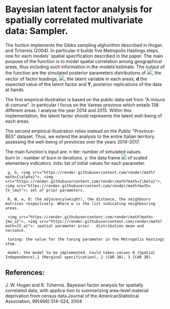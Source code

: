 # Bayesian latent factor analysis for spatially correlated multivariate data: Sampler.

The fuction implements the Gibbs sampling alghorithm described in Hogan and Tchernis (2004).
In particular it builds five Metropolis Hastings steps, one for each models' spatial specification described in the paper. The main purpose of the function is to model spatial correlation among geographical areas, thus including such information in the models'estimate. The output of the function are the simulated posterior parameters distributions of <img src="https://render.githubusercontent.com/render/math?math=\boldsymbol{\lambda}">, the vector of factor loadings,  <img src="https://render.githubusercontent.com/render/math?math=\delta_i">, the latent variable in each areas, **d** the expected value of the latent factor and **Y**, posterior replications of the data at hands. 

The first empirical illustration is based on the public data-set from "A misura di comune". In particular I focus on the Varese province which entails 138 different areas. I analyse the year 2014 and 2015.  Within this implementation, the latent factor should represents the latent well-being of each areas.

The second empirical illustration relies instead on the Public "Province-BES" dataset. Thus, we extend the analysis to the entire Italian territory assessing the well-being of provinces over the years 2014-2017. 


The main function's input are:
     n iter: number of simulated values.  
     burn in : number of burn in iterations.
     y: the data frame <img src="https://render.githubusercontent.com/render/math?math={N\times D}"> of scaled elementary indicators. 
     inits: list of initial values for each parameter.
     
     g, G, <img src="https://render.githubusercontent.com/render/math?math={\alpha}">, <img src="https://render.githubusercontent.com/render/math?math={\beta}">, <img src="https://render.githubusercontent.com/render/math?math={V_\mu}">: set of prior parameters. 
     
     R, W, w, O: the adjacency(weight), the distance, the neighbours matrices respectively. Where w is the list indicating neighbouring areas.
     
     <img src="https://render.githubusercontent.com/render/math?math={mu_a}">, <img src="https://render.githubusercontent.com/render/math?math={V_a}">: spatial parameter prior   distribution mean and variance. 
     
     tuning: the value for the tuning parameter in the Metropolis Hastings step.
     
     model: the model to be implemented. Could takes values 0 (Spatial Independence),1 (Marginal specification), 2 (CAR 3A), 3 (CAR 3B). 


## References:

J. W. Hogan and R. Tchernis.  Bayesian factor analysis for spatially correlated data, with applica-tion to summarizing area-level material deprivation from census data.Journal of the AmericanStatistical Association, 99(466):314–324, 2004
